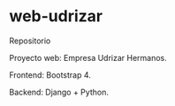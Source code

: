 # web-udrizar

Repositorio 

Proyecto web: Empresa Udrizar Hermanos.

Frontend: Bootstrap 4. 

Backend: Django + Python.


